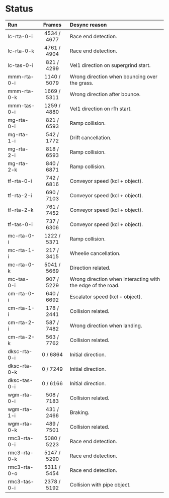 # Status

Run          | Frames      | Desync reason
:----------- | :---------: | :-----------------------------------------
lc-rta-0-i   | 4534 / 4677 | Race end detection.
lc-rta-0-k   | 4761 / 4904 | Race end detection.
lc-tas-0-i   | 821 / 4299  | Vel1 direction on supergrind start.
mmm-rta-0-i  | 1140 / 5079 | Wrong direction when bouncing over the grass.
mmm-rta-0-k  | 1669 / 5311 | Wrong direction after bounce.
mmm-tas-0-i  | 1259 / 4880 | Vel1 direction on rfh start.
mg-rta-0-i   | 821 / 6593  | Ramp collision.
mg-rta-1-i   | 542 / 1772  | Drift cancellation.
mg-rta-2-i   | 818 / 6593  | Ramp collision.
mg-rta-2-k   | 840 / 6871  | Ramp collision.
tf-rta-0-i   | 742 / 6816  | Conveyor speed (kcl + object).
tf-rta-2-i   | 690 / 7103  | Conveyor speed (kcl + object).
tf-rta-2-k   | 761 / 7452  | Conveyor speed (kcl + object).
tf-tas-0-i   | 737 / 6306  | Conveyor speed (kcl + object).
mc-rta-0-i   | 1222 / 5371 | Ramp collision.
mc-rta-1-i   | 217 / 3415  | Wheelie cancellation.
mc-rta-0-k   | 5041 / 5669 | Direction related.
mc-tas-0-i   | 907 / 5229  | Wrong direction when interacting with the edge of the road.
cm-rta-0-i   | 640 / 6692  | Escalator speed (kcl + object).
cm-rta-1-i   | 178 / 2441  | Collision related.
cm-rta-2-i   | 587 / 7482  | Wrong direction when landing.
cm-rta-2-k   | 563 / 7762  | Collision related.
dksc-rta-0-i | 0 / 6864    | Initial direction.
dksc-rta-0-k | 0 / 7249    | Initial direction.
dksc-tas-0-i | 0 / 6166    | Initial direction.
wgm-rta-0-i  | 508 / 7183  | Collision related.
wgm-rta-1-i  | 431 / 2466  | Braking.
wgm-rta-0-k  | 489 / 7501  | Collision related.
rmc3-rta-0-i | 5080 / 5223 | Race end detection.
rmc3-rta-0-k | 5147 / 5290 | Race end detection.
rmc3-rta-0-o | 5311 / 5454 | Race end detection.
rmc3-tas-0-i | 2378 / 5192 | Collision with pipe object.
